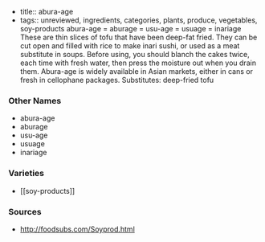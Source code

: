 - title:: abura-age
- tags:: unreviewed, ingredients, categories, plants, produce, vegetables, soy-products
abura-age = aburage = usu-age = usuage = inariage These are thin slices of tofu that have been deep-fat fried. They can be cut open and filled with rice to make inari sushi, or used as a meat substitute in soups. Before using, you should blanch the cakes twice, each time with fresh water, then press the moisture out when you drain them. Abura-age is widely available in Asian markets, either in cans or fresh in cellophane packages. Substitutes: deep-fried tofu

### Other Names

* abura-age
* aburage
* usu-age
* usuage
* inariage

### Varieties

* [[soy-products]]

### Sources
* http://foodsubs.com/Soyprod.html
